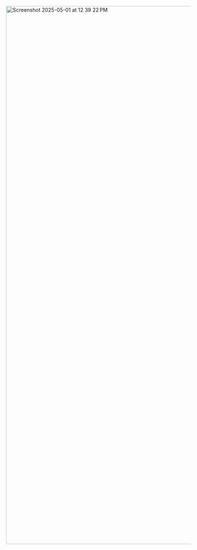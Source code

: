
<img width="1470" alt="Screenshot 2025-05-01 at 12 39 22 PM" src="https://github.com/user-attachments/assets/1fb07018-e914-4412-9a5e-6c30394d283c" />

